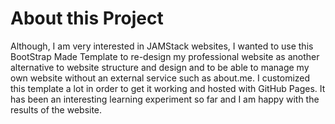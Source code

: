 # About this Project

Although, I am very interested in JAMStack websites, I wanted to use this BootStrap Made Template to re-design my professional website as another alternative to website structure and design and to be able to manage my own website without an external service such as about.me. I customized this template a lot in order to get it working and hosted with GitHub Pages. It has been an interesting learning experiment so far and I am happy with the results of the website. 
